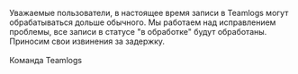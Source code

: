 Уважаемые пользователи, в настоящее время записи в Teamlogs могут обрабатываться дольше обычного. Мы работаем над исправлением проблемы, все записи в статусе "в обработке" будут обработаны. Приносим свои извинения за задержку.
<br><br>
Команда Teamlogs